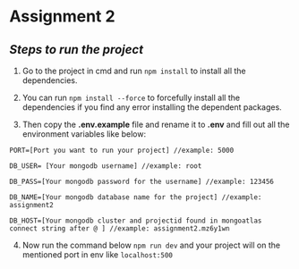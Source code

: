 # Assignment 2

## _Steps to run the project_

1. Go to the project in cmd and run `npm install` to install all the dependencies.

2. You can run `npm install --force` to forcefully install all the dependencies if you find any error installing the dependent packages.

3. Then copy the **.env.example** file and rename it to **.env** and fill out all the environment variables like below:

```
PORT=[Port you want to run your project] //example: 5000

DB_USER= [Your mongodb username] //example: root

DB_PASS=[Your mongodb password for the username] //example: 123456

DB_NAME=[Your mongodb database name for the project] //example: assignment2

DB_HOST=[Your mongodb cluster and projectid found in mongoatlas connect string after @ ] //example: assignment2.mz6y1wn
```

4. Now run the command below
   `npm run dev`
   and your project will on the mentioned port in env like
   `localhost:500`
